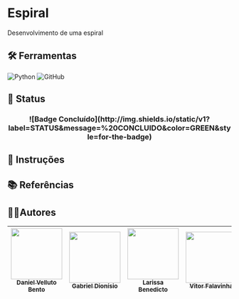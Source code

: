 # Espiral

Desenvolvimento de uma espiral

## 🛠️ Ferramentas
![Python](https://img.shields.io/badge/Python-100000?style=for-the-badge&logo=python&logoColor=fff)
![GitHub](https://img.shields.io/badge/GitHub-100000?style=for-the-badge&logo=github&logoColor=white)

## 📄 Status

<h3 align="center"> 
![Badge Concluído](http://img.shields.io/static/v1?label=STATUS&message=%20CONCLUIDO&color=GREEN&style=for-the-badge)
</h3>

## 📂 Instruções

## 📚 Referências



## 🧑🏻Autores
| [<img loading="lazy" src="https://avatars.githubusercontent.com/u/161249639?v=4" width=115><br><sub>Daniel Velluto Bento</sub>](https://github.com/daniel-bento11) | [<img loading="lazy" src="https://avatars.githubusercontent.com/u/133925647?v=4" width=115><br><sub>Gabriel Dionísio</sub>](https://github.com/Gabriel-Dionisio) | [<img loading="lazy" src="https://avatars.githubusercontent.com/u/125518570?v=4" width=115><br><sub>Larissa Benedicto</sub>](https://github.com/LarissaBndct) | [<img loading="lazy" src="https://avatars.githubusercontent.com/u/135779845?v=4" width=115><br><sub>Vitor Falavinha</sub>](https://github.com/VitorFalavinha) | 
| :---: | :---: | :---: | :---: |
